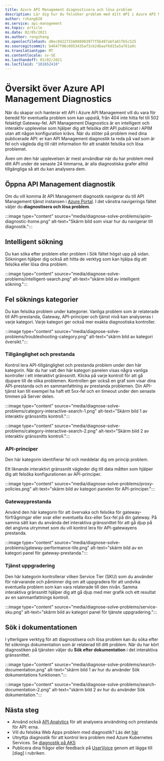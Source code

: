 ```yaml
---
title: Azure API Management diagnostisera och lösa problem
description: Lär dig hur du felsöker problem med ditt API i Azure API Management med verktyget diagnostisera och lösa i Azure Portal.
author: rzhang628
ms.service: api-management
ms.topic: article
ms.date: 02/05/2021
ms.author: rongzhang
ms.openlocfilehash: d8ec04227316088983977f5b487abfa81fb5c525
ms.sourcegitcommit: b4647f06c0953435af3cb24baaf6d15a5a761a9c
ms.translationtype: MT
ms.contentlocale: sv-SE
ms.lasthandoff: 03/02/2021
ms.locfileid: "101652410"
---
```

# <a name="azure-api-management-diagnostics-overview"></a>Översikt över Azure API Management Diagnostics

När du skapar och hanterar ett API i Azure API Management vill du vara för beredd för eventuella problem som kan uppstå, från 404 inte hitta fel till 502 felaktigt Gateway-fel. API Management Diagnostics är en intelligent och interaktiv upplevelse som hjälper dig att felsöka ditt API publicerat i APIM utan att någon konfiguration krävs. När du stöter på problem med dina publicerade API: er kan API Management diagnostik ta reda på vad som är fel och vägleda dig till rätt information för att snabbt felsöka och lösa problemet.

Även om den här upplevelsen är mest användbar när du har problem med ditt API under de senaste 24 timmarna, är alla diagnostiska grafer alltid tillgängliga så att du kan analysera dem.

## <a name="open-api-management-diagnostics"></a>Öppna API Management diagnostik

Om du vill komma åt API Management diagnostik navigerar du till API Management tjänst instansen i [Azure Portal](https://portal.azure.com). I det vänstra navigerings fältet väljer du **diagnostisera och lösa problem**.

:::image type="content" source="media/diagnose-solve-problems/apim-diagnostic-home.png" alt-text="Skärm bild som visar hur du navigerar till diagnostik.":::



## <a name="intelligent-search"></a>Intelligent sökning

Du kan söka efter problem eller problem i Sök fältet högst upp på sidan. Sökningen hjälper dig också att hitta de verktyg som kan hjälpa dig att felsöka eller lösa dina problem. 

:::image type="content" source="media/diagnose-solve-problems/intelligent-search.png" alt-text="skärm bild av intelligent sökning.":::


## <a name="troubleshooting-categories"></a>Fel söknings kategorier

Du kan felsöka problem under kategorier. Vanliga problem som är relaterade till API-prestanda, Gateway, API-principer och tjänst nivå kan analyseras i varje kategori. Varje kategori ger också mer exakta diagnostiska kontroller. 

:::image type="content" source="media/diagnose-solve-problems/troubleshooting-category.png" alt-text="skärm bild av kategori översikt.":::


### <a name="availability-and-performance"></a>Tillgänglighet och prestanda

Kontrol lera API-tillgänglighet och prestanda problem under den här kategorin. När du har valt den här kategori panelen visas några vanliga kontroller i ett interaktivt gränssnitt. Klicka på varje kontroll för att gå djupare till de olika problemen. Kontrollen ger också en graf som visar dina API-prestanda och en sammanfattning av prestanda problemen. Din API-tjänst kan till exempel ha haft ett 5xx-fel och en timeout under den senaste timmen på Server delen. 

:::image type="content" source="media/diagnose-solve-problems/category-interactive-search-1.png" alt-text="Skärm bild 1 av interaktiv gränssnitts kontroll.":::



:::image type="content" source="media/diagnose-solve-problems/category-interactive-search-2.png" alt-text="Skärm bild 2 av interaktiv gränssnitts kontroll.":::

### <a name="api-policies"></a>API-principer

Den här kategorin identifierar fel och meddelar dig om princip problem. 

Ett liknande interaktivt gränssnitt vägleder dig till data måtten som hjälper dig att felsöka konfigurationen av API-principer.

:::image type="content" source="media/diagnose-solve-problems/proxy-policies.png" alt-text="skärm bild av kategori panelen för API-principer.":::

### <a name="gateway-performance"></a>Gatewayprestanda 

Använd den här kategorin för att övervaka och felsöka för gateway-förfrågningar eller svar eller eventuella 4xx-eller 5xx-fel på din gateway. På samma sätt kan du använda det interaktiva gränssnittet för att gå djup på det angivna utrymmet som du vill kontrol lera för API-gatewayens prestanda. 

:::image type="content" source="media/diagnose-solve-problems/gateway-performance-tile.png" alt-text="skärm bild av en kategori panel för gateway-prestanda.":::

### <a name="service-upgrade"></a>Tjänst uppgradering

Den här kategorin kontrollerar vilken Service Tier (SKU) som du använder för närvarande och påminner dig om att uppgradera för att undvika eventuella problem som kan vara relaterade till den nivån. Samma interaktiva gränssnitt hjälper dig att gå djup med mer grafik och ett resultat av en sammanfattnings kontroll. 

:::image type="content" source="media/diagnose-solve-problems/service-sku.png" alt-text="skärm bild av kategori panel för tjänste uppgradering.":::

## <a name="search-documentation"></a>Sök i dokumentationen

I ytterligare verktyg för att diagnostisera och lösa problem kan du söka efter fel söknings dokumentation som är relaterad till ditt problem. När du har kört diagnostiken på tjänsten väljer du **Sök efter dokumentation** i det interaktiva gränssnittet. 

 :::image type="content" source="media/diagnose-solve-problems/search-documentation.png" alt-text="skärm bild 1 av hur du använder Sök dokumentations funktionen.":::


 :::image type="content" source="media/diagnose-solve-problems/search-documentation-2.png" alt-text="skärm bild 2 av hur du använder Sök dokumentation.":::


## <a name="next-steps"></a>Nästa steg

* Använd också [API Analytics](howto-use-analytics.md) för att analysera användning och prestanda för API: erna. 
* Vill du felsöka Web Apps problem med diagnostik? Läs det [här](../app-service/overview-diagnostics.md)
* Utnyttja diagnostik för att kontrol lera problem med Azure Kubernetes Services. Se [diagnostik på AKS](../aks/concepts-diagnostics.md)
* Publicera dina frågor eller feedback på [UserVoice](https://feedback.azure.com/forums/248703-api-management) genom att lägga till [diag] i rubriken.
